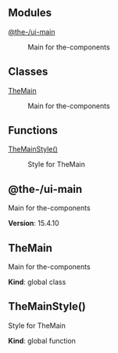 <!--- Code generated by @the-/script-doc. DO NOT EDIT. -->

## Modules

<dl>
<dt><a href="#module_@the-/ui-main">@the-/ui-main</a></dt>
<dd><p>Main for the-components</p>
</dd>
</dl>

## Classes

<dl>
<dt><a href="#TheMain">TheMain</a></dt>
<dd><p>Main for the-components</p>
</dd>
</dl>

## Functions

<dl>
<dt><a href="#TheMainStyle">TheMainStyle()</a></dt>
<dd><p>Style for TheMain</p>
</dd>
</dl>

<a name="module_@the-/ui-main"></a>

## @the-/ui-main
Main for the-components

**Version**: 15.4.10  
<a name="TheMain"></a>

## TheMain
Main for the-components

**Kind**: global class  
<a name="TheMainStyle"></a>

## TheMainStyle()
Style for TheMain

**Kind**: global function  
